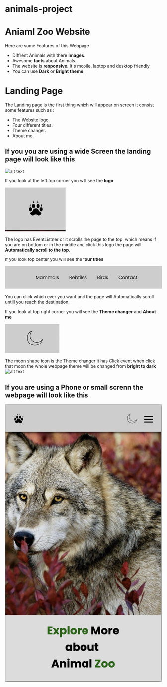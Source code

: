 # animals-project

# Aniaml Zoo Website

Here are some Features of this Webpage

* Diffrent Animals with there **Images**.
* Awesome **facts** about Animals.
* The website is **responsive**. It's mobile, laptop and desktop friendly  
* You can use **Dark** or **Bright theme**. 


# Landing Page

The Landing page is the first thing which will appear on screen it consist some features such as :

* The Website logo.
* Four different titles.
* Theme changer.
* About me.

## **If you you are using a wide Screen the landing page will look like this**

![alt text](images/Readme-images/landing-page.png)

If you look at the left top corner you will see the **logo** 

![alt text](./images/Readme-images/logo-image.png)

The logo has EventListner or it scrolls the page to the top. which means if you are on bottom or in the middle and click this logo the page will **Automatically scroll to the top**.

If you look top center you will see the **four titles**

![alt text](./images/Readme-images/titles.png)

You can click which ever you want and the page will Automatically scroll untill you reach the destination.

If you look at top right corner you will see the **Theme changer** and **About me**

![alt text](images/Readme-images/theme-changer.png)

The moon shape icon is the Theme changer it has Click event when click that moon the whole webpage theme will be changed from **bright to dark**
![alt text](images/Readme-images/dark-page.png)

## **If you are using a Phone or small screnn the webpage will look like this**

![alt text](images/Readme-images/phone-screen.png)


